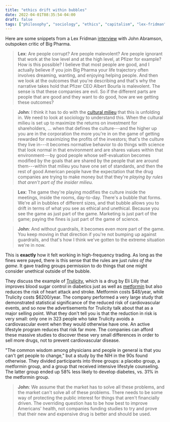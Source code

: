 ```yaml
---
title: "ethics drift within bubbles"
date: 2022-04-01T08:35:54-04:00
draft: false
tags: ["philosophy", "sociology", "ethics", "capitalism", "lex-fridman"]
---
```


Here are some snippets from a Lex Fridman [interview](https://lexfridman.com/john-abramson/) with John Abramson, outspoken critic of Big Pharma.

> **Lex**: Are people corrupt? Are people malevolent? Are people ignorant that work at the low level and at the high level, at Pfizer for example? How is this possible? I believe that most people are good, and I actually believe if you join Big Pharma your life trajectory often involves dreaming, wanting, and enjoying helping people. And then we look at the outcomes that you're describing and that's why the narrative takes hold that Pfizer CEO Albert Bourla is malevolent. The sense is that these companies are evil. So if the different parts are people that are good and they want to do good, how are we getting these outcomes?

> **John**: I think it has to do with the [cultural milieu](https://en.wikipedia.org/w/index.php?title=Milieu) that this is unfolding in. We need to look at sociology to understand this. When the cultural milieu is set up to maximize the returns on investment for shareholders, ... when that defines the culture---and the higher up you are in the corporation the more you're in on the game of getting rewarded for maximizing the profits of the investors; that's the culture they live in---it becomes normative behavior to do things with science that look normal in that environment and are shares values within that environment---by good people whose self-evaluation becomes modified by the goals that are shared by the people that are around them---within that milieu you have one set of standards, and then the rest of good American people have the expectation that the drug companies are trying to make money but that they're *playing by rules that aren't part of the insider milieu.*

> **Lex**: The game they're playing modifies the culture inside the meetings, inside the rooms, day-to-day. There's a bubble that forms. We're all in bubbles of different sizes, and that bubble allows you to drift in terms of what you see as ethical and unethical. Because you see the game as just part of the game. Marketing is just part of the game; paying the fines is just part of the game of science.

> **John**: And without guardrails, it becomes even more part of the game. You keep moving in that direction if you're not bumping up against guardrails, and that's how I think we've gotten to the extreme situation we're in now.

This is **exactly** how it felt working in high-frequency trading. As long as the fines were payed, there is this sense that the rules are just *rules of the game*. It gave trading groups permission to do things that one might consider unethical outside of the bubble.

They discuss the example of [Trulicity](https://en.wikipedia.org/wiki/Dulaglutide), which is a drug by Eli Lilly that improves blood sugar control in diabetics just as well as [metformin](https://en.wikipedia.org/wiki/Metformin) but also reduces the risk of heart attack and stroke. Metformin costs $48/year, while Trulicity costs $6200/year. The company performed a very large study that demonstrated statistical significance of the reduced risk of cardiovascular events, and so now the advertisements for Trulicity talk about that as a major selling point. What they don't tell you is that the reduction in risk is very small: only one in 323 people who take Trulicity avoids a cardiovascular event when they would otherwise have one. An active lifestyle program reduces that risk far more. The companies can afford these massive studies to discover these very small differences in order to sell more drugs, not to prevent cardiovascular disease.

"The common wisdom among physicians and people in general is that you can't get people to change," but a study by the NIH in the 90s found otherwise. They divided participants into three groups: a placebo group, a metformin group, and a group that received intensive lifestyle counseling. The latter group ended up 58% less likely to develop diabetes, vs. 31% in the metformin group.

> **John**: We assume that the market has to solve all these problems, and the market can't solve all of these problems. There needs to be some way of protecting the public interest for things that aren't financially driven. The overriding question has to be how best to improve Americans' health, not companies funding studies to try and prove that their new and expensive drug is better and should be used.
